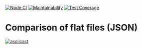 [![Node CI](https://github.com/Bonamente/frontend-project-lvl2/workflows/Node%20CI/badge.svg)](https://github.com/Bonamente/frontend-project-lvl2/actions)
[![Maintainability](https://api.codeclimate.com/v1/badges/3cca3cd1da940cadbb74/maintainability)](https://codeclimate.com/github/Bonamente/frontend-project-lvl2/maintainability)
[![Test Coverage](https://api.codeclimate.com/v1/badges/3cca3cd1da940cadbb74/test_coverage)](https://codeclimate.com/github/Bonamente/frontend-project-lvl2/test_coverage)

# Comparison of flat files (JSON)

[![asciicast](https://asciinema.org/a/359161.svg)](https://asciinema.org/a/359161)
